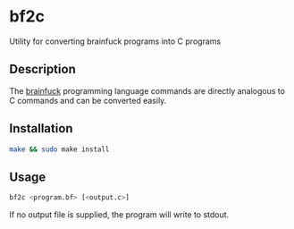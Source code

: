 # bf2c

Utility for converting brainfuck programs into C programs

## Description

The [brainfuck](http://en.wikipedia.org/wiki/Brainfuck) programming language commands are directly analogous to C commands and can be converted easily.

## Installation

```bash
make && sudo make install
```

## Usage

```bash
bf2c <program.bf> [<output.c>]
```

If no output file is supplied, the program will write to stdout.
